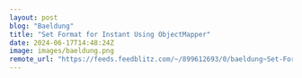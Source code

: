 ```yaml
---
layout: post
blog: "Baeldung"
title: "Set Format for Instant Using ObjectMapper"
date: 2024-06-17T14:48:24Z
image: images/baeldung.png
remote_url: "https://feeds.feedblitz.com/~/899612693/0/baeldung~Set-Format-for-Instant-Using-ObjectMapper"
---
```

